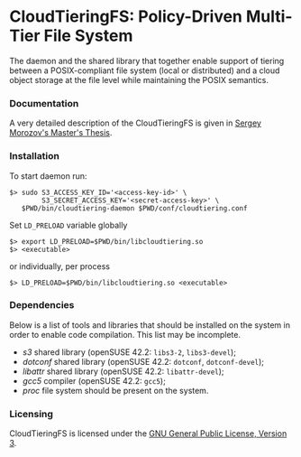 # CloudTieringFS: Policy-Driven Multi-Tier File System
The daemon and the shared library that together enable support of tiering
between a POSIX-compliant file system (local or distributed)
and a cloud object storage at the file level while maintaining the POSIX
semantics.

### Documentation
A very detailed description of the CloudTieringFS is given in 
[Sergey Morozov's Master's Thesis](docs/sergey-morozov-masters-thesis.pdf).

### Installation
To start daemon run:
```
$> sudo S3_ACCESS_KEY_ID='<access-key-id>' \
        S3_SECRET_ACCESS_KEY='<secret-access-key>' \
   $PWD/bin/cloudtiering-daemon $PWD/conf/cloudtiering.conf
```

Set `LD_PRELOAD` variable globally
```
$> export LD_PRELOAD=$PWD/bin/libcloudtiering.so
$> <executable>
```
or individually, per process
```
$> LD_PRELOAD=$PWD/bin/libcloudtiering.so <executable>
```


### Dependencies
Below is a list of tools and libraries that should be installed on the system
in order to enable code compilation. This list may be incomplete.
- *s3* shared library (openSUSE 42.2: `libs3-2`, `libs3-devel`);
- *dotconf* shared library (openSUSE 42.2: `dotconf`, `dotconf-devel`);
- *libattr* shared library (openSUSE 42.2: `libattr-devel`);
- *gcc5* compiler (openSUSE 42.2: `gcc5`);
- *proc* file system should be present on the system.


### Licensing
CloudTieringFS is licensed under the
[GNU General Public License, Version 3](LICENSE.md).
